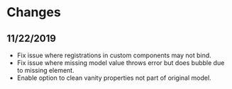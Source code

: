 # Changes

## 11/22/2019

- Fix issue where registrations in custom components may not bind.
- Fix issue where missing model value throws error but does bubble due to missing element.
- Enable option to clean vanity properties not part of original model.